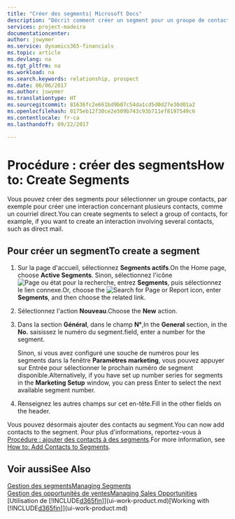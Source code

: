 ```yaml
---
title: "Créer des segments| Microsoft Docs"
description: "Décrit comment créer un segment pour un groupe de contacts dans Financials, par exemple, afin de cibler plusieurs contacts avec un courriel direct."
services: project-madeira
documentationcenter: 
author: jswymer
ms.service: dynamics365-financials
ms.topic: article
ms.devlang: na
ms.tgt_pltfrm: na
ms.workload: na
ms.search.keywords: relationship, prospect
ms.date: 06/06/2017
ms.author: jswymer
ms.translationtype: HT
ms.sourcegitcommit: 81636fc2e661bd9b07c54da1cd5d0d27e30d01a2
ms.openlocfilehash: 0175eb12f30ce2e509b743c93b711ef8197549c6
ms.contentlocale: fr-ca
ms.lasthandoff: 09/22/2017

---
```

# <a name="how-to-create-segments"></a><span data-ttu-id="3425e-103">Procédure : créer des segments</span><span class="sxs-lookup"><span data-stu-id="3425e-103">How to: Create Segments</span></span>
<span data-ttu-id="3425e-104">Vous pouvez créer des segments pour sélectionner un groupe contacts, par exemple pour créer une interaction concernant plusieurs contacts, comme un courriel direct.</span><span class="sxs-lookup"><span data-stu-id="3425e-104">You can create segments to select a group of contacts, for example, if you want to create an interaction involving several contacts, such as direct mail.</span></span>

## <a name="to-create-a-segment"></a><span data-ttu-id="3425e-105">Pour créer un segment</span><span class="sxs-lookup"><span data-stu-id="3425e-105">To create a segment</span></span>
1. <span data-ttu-id="3425e-106">Sur la page d'accueil, sélectionnez **Segments actifs**.</span><span class="sxs-lookup"><span data-stu-id="3425e-106">On the Home page, choose **Active Segments**.</span></span> <span data-ttu-id="3425e-107">Sinon, sélectionnez l'icône ![Page ou état pour la recherche](media/ui-search/search_small.png "icône Page ou état pour la recherche"), entrez **Segments**, puis sélectionnez le lien connexe.</span><span class="sxs-lookup"><span data-stu-id="3425e-107">Or, choose the ![Search for Page or Report](media/ui-search/search_small.png "Search for Page or Report icon") icon, enter **Segments**, and then choose the related link.</span></span>
2. <span data-ttu-id="3425e-108">Sélectionnez l'action **Nouveau**.</span><span class="sxs-lookup"><span data-stu-id="3425e-108">Choose the **New** action.</span></span>
3. <span data-ttu-id="3425e-109">Dans la section **Général**, dans le champ **N°**,</span><span class="sxs-lookup"><span data-stu-id="3425e-109">In the **General** section, in the **No.**</span></span> <span data-ttu-id="3425e-110">saisissez le numéro du segment.</span><span class="sxs-lookup"><span data-stu-id="3425e-110">field, enter a number for the segment.</span></span>

    <span data-ttu-id="3425e-111">Sinon, si vous avez configuré une souche de numéros pour les segments dans la fenêtre **Paramètres marketing**, vous pouvez appuyer sur Entrée pour sélectionner le prochain numéro de segment disponible.</span><span class="sxs-lookup"><span data-stu-id="3425e-111">Alternatively, if you have set up number series for segments in the **Marketing Setup** window, you can press Enter to select the next available segment number.</span></span>
4. <span data-ttu-id="3425e-112">Renseignez les autres champs sur cet en-tête.</span><span class="sxs-lookup"><span data-stu-id="3425e-112">Fill in the other fields on the header.</span></span>

<span data-ttu-id="3425e-113">Vous pouvez désormais ajouter des contacts au segment.</span><span class="sxs-lookup"><span data-stu-id="3425e-113">You can now add contacts to the segment.</span></span> <span data-ttu-id="3425e-114">Pour plus d'informations, reportez-vous à [Procédure : ajouter des contacts à des segments](marketing-add-contact-segment.md).</span><span class="sxs-lookup"><span data-stu-id="3425e-114">For more information, see [How to: Add Contacts to Segments](marketing-add-contact-segment.md).</span></span>

## <a name="see-also"></a><span data-ttu-id="3425e-115">Voir aussi</span><span class="sxs-lookup"><span data-stu-id="3425e-115">See Also</span></span>
[<span data-ttu-id="3425e-116">Gestion des segments</span><span class="sxs-lookup"><span data-stu-id="3425e-116">Managing Segments</span></span>](marketing-segments.md)  
[<span data-ttu-id="3425e-117">Gestion des opportunités de ventes</span><span class="sxs-lookup"><span data-stu-id="3425e-117">Managing Sales Opportunities</span></span>](marketing-manage-sales-opportunities.md)  
<span data-ttu-id="3425e-118">[Utilisation de [!INCLUDE[d365fin](includes/d365fin_md.md)]](ui-work-product.md)</span><span class="sxs-lookup"><span data-stu-id="3425e-118">[Working with [!INCLUDE[d365fin](includes/d365fin_md.md)]](ui-work-product.md)</span></span>  

